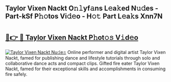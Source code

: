 ## Taylor Vixen Nackt O𝚗𝚕yf𝚊ns L𝚎a𝚔ed N𝚞𝚍es - Part-kSf P𝚑𝚘tos Vi𝚍𝚎o - H𝚘𝚝 Part L𝚎a𝚔s Xnn7N

# <h2><a href="http://kf650ue.oniu.top/?m=Taylor+Vixen+Nackt">🔗👉 🔴 Taylor Vixen Nackt P𝚑ot𝚘𝚜 V𝚒d𝚎o</a></h2>

[![Taylor Vixen Nackt Nu𝚍e𝚜](https://i.imgur.com/0qMVB7G.gif)](http://kf650ue.oniu.top/?m=Taylor+Vixen+Nackt)
Online performer and digital artist Taylor Vixen Nackt, famed for publishing dance and lifestyle tutorials through solo and collaborative dance acts and compact clips. Gifted fire eater Taylor Vixen Nackt, famed for their exceptional skills and accomplishments in consuming fire safely.  
